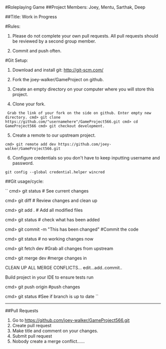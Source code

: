 #Roleplaying Game
##Project Members: Joey, Mentu, Sarthak, Deep

##Title: Work in Progress

#Rules:

1. Please do not complete your own pull requests.  All pull requests should be reviewed by a second group member.

2. Commit and push often.

#Git Setup:

1. Download and install git: http://git-scm.com/

2. Fork the joey-walker/GameProject on github.

3. Create an empty directory on your computer where you will store this project.

4. Clone your fork.

`` 
Grab the link of your fork on the side on github. Enter empty new directory.
cmd> git clone https://github.com/"usernamehere"/GameProject566.git
cmd> cd GameProject566
cmd> git checkout development.
``

5. Create a remote to our upstream project.

``cmd> git remote add dev https://github.com/joey-walker/GameProject566.git ``

6. Configure credentials so you don't have to keep inputting username and password.

``git config --global credential.helper wincred``

##Git usage/cycle:

``
cmd> git status # See current changes

cmd> git diff # Review changes and clean up

cmd> git add . # Add all modified files

cmd> git status # check what has been added

cmd> git commit -m "This has been changed" #Commit the code

cmd> git status # no working changes now

cmd> git fetch dev #Grab all changes from upstream

cmd> git merge dev #merge changes in

 CLEAN UP ALL MERGE CONFLICTS... edit...add..commit..

 Build project in your IDE to ensure tests run

cmd> git push origin #push changes

cmd> git status #See if branch is up to date
``
____________________________

##Pull Requests

1. Go to https://github.com/joey-walker/GameProject566.git
2. Create pull request
3. Make title and comment on your changes.
4. Submit pull request
5. Nobody create a merge conflict......
